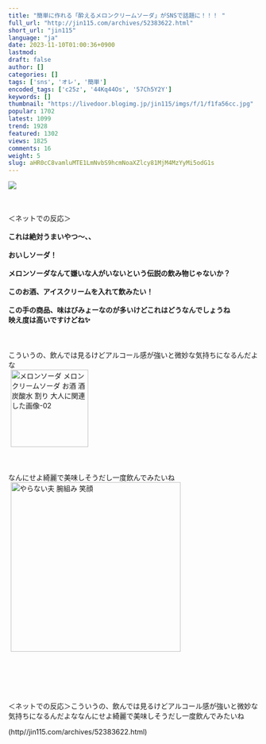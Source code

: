 ```yaml
---
title: "簡単に作れる「酔えるメロンクリームソーダ」がSNSで話題に！！！ "
full_url: "http://jin115.com/archives/52383622.html"
short_url: "jin115"
language: "ja"
date: 2023-11-10T01:00:36+0900
lastmod: 
draft: false
author: []
categories: []
tags: ['sns', 'オレ', '簡単']
encoded_tags: ['c25z', '44Kq44Os', '57Ch5Y2Y']
keywords: []
thumbnail: "https://livedoor.blogimg.jp/jin115/imgs/f/1/f1fa56cc.jpg"
popular: 1702
latest: 1099
trend: 1928
featured: 1302
views: 1825
comments: 16
weight: 5
slug: aHR0cC8vamluMTE1LmNvbS9hcmNoaXZlcy81MjM4MzYyMi5odG1s
---
```


![](https://livedoor.blogimg.jp/jin115/imgs/f/1/f1fa56cc.jpg)

<div><a name='more'></a> <br> <br> ＜ネットでの反応＞<br> <br> <b>これは絶対うまいやつ〜、、</b><br> <br> <b>おいしソーダ！</b><br> <br> <b>メロンソーダなんて嫌いな人がいないという伝説の飲み物じゃないか？</b><br> <br> <b>このお酒、アイスクリームを入れて飲みたい！</b><br> <br> <b>この手の商品、味はびみょーなのが多いけどこれはどうなんでしょうね<br> 映え度は高いですけどね✨</b><br> <br> <br> <br> こういうの、飲んでは見るけどアルコール感が強いと微妙な気持ちになるんだよな<br> <img src='https//livedoor.blogimg.jp/jin115/imgs/4/b/4b71b671.gif' width='156' border='0' hspace='5' class='pict' alt='メロンソーダ メロンクリームソーダ お酒 酒 炭酸水 割り 大人に関連した画像-02'><br> <br> <br> <br> なんにせよ綺麗で美味しそうだし一度飲んでみたいね<br> <img src='https//livedoor.blogimg.jp/jin115/imgs/8/d/8d1f0930.gif' alt='やらない夫 腕組み 笑顔' width='342' border='0' hspace='5' class='pict'><br> <br> <br> <br> <br> <br> <p>＜ネットでの反応＞こういうの、飲んでは見るけどアルコール感が強いと微妙な気持ちになるんだよななんにせよ綺麗で美味しそうだし一度飲んでみたいね</p></div>

(http//jin115.com/archives/52383622.html)
